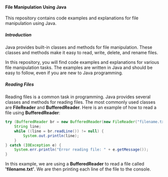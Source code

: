 #### File Manipulation Using Java
This repository contains code examples and explanations for file manipulation using Java.
##### Introduction
<p>Java provides built-in classes and methods for file manipulation. These classes and methods make it easy to read, write, delete, and rename files.</p>
<p>In this repository, you will find code examples and explanations for various file manipulation tasks. The examples are written in Java and should be easy to follow, even if you are new to Java programming.</p>

##### Reading Files
Reading files is a common task in programming. Java provides several classes and methods for reading files. The most commonly used classes are <b>FileReader</b> and <b>BufferedReader</b>.
Here is an example of how to read a file using <b>BufferedReader</b>:
```java
try (BufferedReader br = new BufferedReader(new FileReader("filename.txt"))) {
    String line;
    while ((line = br.readLine()) != null) {
        System.out.println(line);
    }
} catch (IOException e) {
    System.err.println("Error reading file: " + e.getMessage());
}
```
<p>In this example, we are using a <b>BufferedReader</b> to read a file called <b>'filename.txt'</b>. We are then printing each line of the file to the console.</p>



